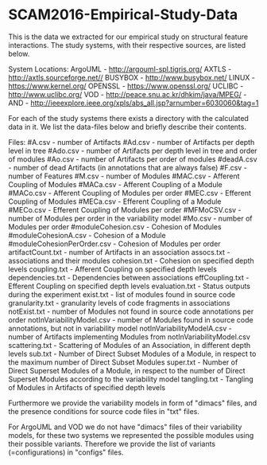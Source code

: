 # SCAM2016-Empirical-Study-Data


This is the data we extracted for our empirical study on structural feature interactions.
The study systems, with their respective sources, are listed below.

System Locations:
ArgoUML - http://argouml-spl.tigris.org/
AXTLS - http://axtls.sourceforge.net//
BUSYBOX - http://www.busybox.net/
LINUX - https://www.kernel.org/
OPENSSL - https://www.openssl.org/
UCLIBC - http://www.uclibc.org/
VOD - http://peace.snu.ac.kr/dhkim/java/MPEG/ - AND - http://ieeexplore.ieee.org/xpls/abs_all.jsp?arnumber=6030060&tag=1


For each of the study systems there exists a directory with the calculated data in it.
We list the data-files below and briefly describe their contents.

Files:
#A.csv - number of Artifacts
#Ad.csv - number of Artifacts per depth level in tree
#Ado.csv - number of Artifacts per depth level in tree and order of modules
#Ao.csv - number of Artifacts per order of modules
#deadA.csv - number of dead Artifacts (in annotations that are always false)
#F.csv - number of Features
#M.csv - number of Modules
#MAC.csv - Afferent Coupling of Modules 
#MACa.csv - Afferent Coupling of a Module 
#MACo.csv - Afferent Coupling of Modules per order 
#MEC.csv - Efferent Coupling of Modules 
#MECa.csv - Efferent Coupling of a Module 
#MECo.csv - Efferent Coupling of Modules per order 
#MFMoCSV.csv - number of Modules per order in the variability model
#Mo.csv - number of Modules per order
#moduleCohesion.csv - Cohesion of Modules 
#moduleCohesionA.csv - Cohesion of a Module 
#moduleCohesionPerOrder.csv - Cohesion of Modules per order 
artifactCount.txt - number of Artifacts in an association
assocs.txt - associations and their modules
cohesion.txt - Cohesion on specified depth levels
coupling.txt - Afferent Coupling on specified depth levels
dependencies.txt - Dependencies between associations
effCoupling.txt - Efferent Coupling on specified depth levels
evaluation.txt - Status outputs during the experiment
exist.txt - list of modules found in source code
granularity.txt - granularity levels of code fragments in associations
notExist.txt - number of Modules not found in source code annotations per order
notInVariabilityModel.csv - number of Modules found in source code annotations, but not in variability model
notInVariabilityModelA.csv - number of Artifacts implementing Modules from notInVariabilityModel.csv
scattering.txt - Scattering of Modules of an Association, in different depth levels
sub.txt - Number of Direct Subset Modules of a Module, in respect to the maximum number of Direct Subset Modules
super.txt - Number of Direct Superset Modules of a Module, in respect to the number of Direct Superset Modules according to the variability model
tangling.txt - Tangling of Modules in Artifacts of specified depth levels


Furthermore we provide the variability models in form of "dimacs" files, and the presence conditions for source code files in "txt" files. 

For ArgoUML and VOD we do not have "dimacs" files of their variability models, for these two systems we represented the possible modules using their possible variants.
Therefore we provide the list of variants (=configurations) in "configs" files.



